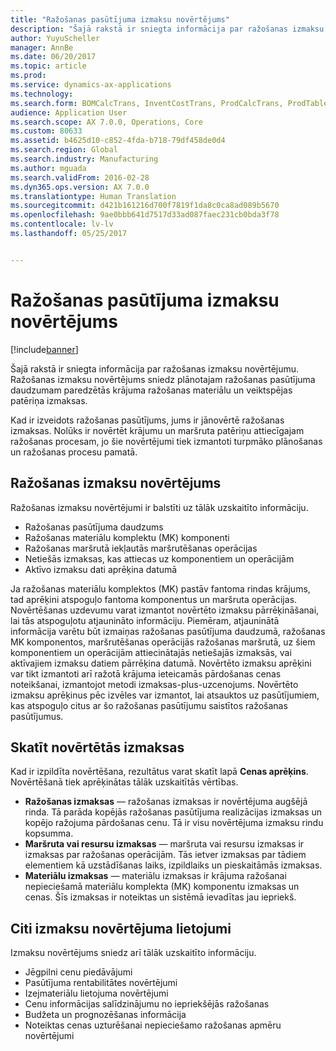 ```yaml
---
title: "Ražošanas pasūtījuma izmaksu novērtējums"
description: "Šajā rakstā ir sniegta informācija par ražošanas izmaksu novērtējumu. Ražošanas izmaksu novērtējums sniedz plānotajam ražošanas pasūtījuma daudzumam paredzētās krājuma ražošanas materiālu un veiktspējas patēriņa izmaksas."
author: YuyuScheller
manager: AnnBe
ms.date: 06/20/2017
ms.topic: article
ms.prod: 
ms.service: dynamics-ax-applications
ms.technology: 
ms.search.form: BOMCalcTrans, InventCostTrans, ProdCalcTrans, ProdTableJour, ProdTableListPage
audience: Application User
ms.search.scope: AX 7.0.0, Operations, Core
ms.custom: 80633
ms.assetid: b4625d10-c852-4fda-b718-79df458de0d4
ms.search.region: Global
ms.search.industry: Manufacturing
ms.author: mguada
ms.search.validFrom: 2016-02-28
ms.dyn365.ops.version: AX 7.0.0
ms.translationtype: Human Translation
ms.sourcegitcommit: d421b161216d700f7819f1da8c0ca8ad089b5670
ms.openlocfilehash: 9ae0bbb641d7517d33ad087faec231cb0bda3f78
ms.contentlocale: lv-lv
ms.lasthandoff: 05/25/2017


---
```


# <a name="production-order-cost-estimation"></a>Ražošanas pasūtījuma izmaksu novērtējums

[!include[banner](../includes/banner.md)]


Šajā rakstā ir sniegta informācija par ražošanas izmaksu novērtējumu. Ražošanas izmaksu novērtējums sniedz plānotajam ražošanas pasūtījuma daudzumam paredzētās krājuma ražošanas materiālu un veiktspējas patēriņa izmaksas. 

Kad ir izveidots ražošanas pasūtījums, jums ir jānovērtē ražošanas izmaksas. Nolūks ir novērtēt krājumu un maršruta patēriņu attiecīgajam ražošanas procesam, jo šie novērtējumi tiek izmantoti turpmāko plānošanas un ražošanas procesu pamatā.

## <a name="production-cost-estimation"></a>Ražošanas izmaksu novērtējums
Ražošanas izmaksu novērtējumi ir balstīti uz tālāk uzskaitīto informāciju.

-   Ražošanas pasūtījuma daudzums
-   Ražošanas materiālu komplektu (MK) komponenti
-   Ražošanas maršrutā iekļautās maršrutēšanas operācijas
-   Netiešās izmaksas, kas attiecas uz komponentiem un operācijām
-   Aktīvo izmaksu dati aprēķina datumā

Ja ražošanas materiālu komplektos (MK) pastāv fantoma rindas krājums, tad aprēķini atspoguļo fantoma komponentus un maršruta operācijas. Novērtēšanas uzdevumu varat izmantot novērtēto izmaksu pārrēķināšanai, lai tās atspoguļotu atjaunināto informāciju. Piemēram, atjauninātā informācija varētu būt izmaiņas ražošanas pasūtījuma daudzumā, ražošanas MK komponentos, maršrutēšanas operācijās ražošanas maršrutā, uz šiem komponentiem un operācijām attiecinātajās netiešajās izmaksās, vai aktīvajiem izmaksu datiem pārrēķina datumā. Novērtēto izmaksu aprēķini var tikt izmantoti arī ražotā krājuma ieteicamās pārdošanas cenas noteikšanai, izmantojot metodi izmaksas-plus-uzcenojums. Novērtēto izmaksu aprēķinus pēc izvēles var izmantot, lai atsauktos uz pasūtījumiem, kas atspoguļo citus ar šo ražošanas pasūtījumu saistītos ražošanas pasūtījumus.

## <a name="view-the-estimated-costs"></a>Skatīt novērtētās izmaksas
Kad ir izpildīta novērtēšana, rezultātus varat skatīt lapā **Cenas aprēķins**. Novērtēšanā tiek aprēķinātas tālāk uzskaitītās vērtības.

-   **Ražošanas izmaksas** — ražošanas izmaksas ir novērtējuma augšējā rinda. Tā parāda kopējās ražošanas pasūtījuma realizācijas izmaksas un kopējo ražojuma pārdošanas cenu. Tā ir visu novērtējuma izmaksu rindu kopsumma.
-   **Maršruta vai resursu izmaksas** — maršruta vai resursu izmaksas ir izmaksas par ražošanas operācijām. Tās ietver izmaksas par tādiem elementiem kā uzstādīšanas laiks, izpildlaiks un pieskaitāmās izmaksas.
-   **Materiālu izmaksas** — materiālu izmaksas ir krājuma ražošanai nepieciešamā materiālu komplekta (MK) komponentu izmaksas un cenas. Šīs izmaksas ir noteiktas un sistēmā ievadītas jau iepriekš.

## <a name="other-uses-of-cost-estimation"></a>Citi izmaksu novērtējuma lietojumi
Izmaksu novērtējums sniedz arī tālāk uzskaitīto informāciju.

-   Jēgpilni cenu piedāvājumi
-   Pasūtījuma rentabilitātes novērtējumi
-   Izejmateriālu lietojuma novērtējumi
-   Cenu informācijas salīdzinājumu no iepriekšējās ražošanas
-   Budžeta un prognozēšanas informācija
-   Noteiktas cenas uzturēšanai nepieciešamo ražošanas apmēru novērtējumi





